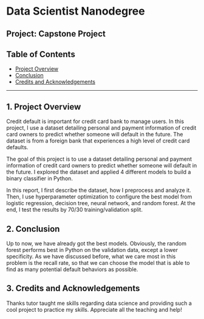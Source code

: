 # Data Scientist Nanodegree

## Project: Capstone Project

## Table of Contents

- [Project Overview](#overview)
- [Conclusion](#Conclusion)
- [Credits and Acknowledgements](#credits)

***

<a id='overview'></a>

## 1. Project Overview

Credit default is important for credit card bank to manage users. In this project, I use a dataset detailing personal and payment information of credit card owners to predict whether someone will default in the future. The dataset is from a foreign bank that experiences a high level of credit card defaults.

The goal of this project is to use a dataset detailing personal and payment information of credit card owners to predict whether someone will default in the future. I explored the dataset and applied 4 different models to build a binary classifier in Python.

In this report, I first describe the dataset, how I preprocess and analyze it. Then, I use hyperparameter optimization to configure the best model from logistic regression, decision tree, neural network, and random forest. At the end, I test the results by 70/30 training/validation split.


<a id='Conclusion'></a>

## 2. Conclusion

Up to now, we have already got the best models. Obviously, the random forest performs best in Python on the validation data, except a lower specificity. As we have discussed before, what we care most in this problem is the recall rate, so that we can choose the model that is able to find as many potential default behaviors as possible. 

<a id='credits'></a>

## 3. Credits and Acknowledgements

Thanks tutor taught me skills regarding data science and providing such a cool project to practice my skills. Appreciate all the teaching and help!


